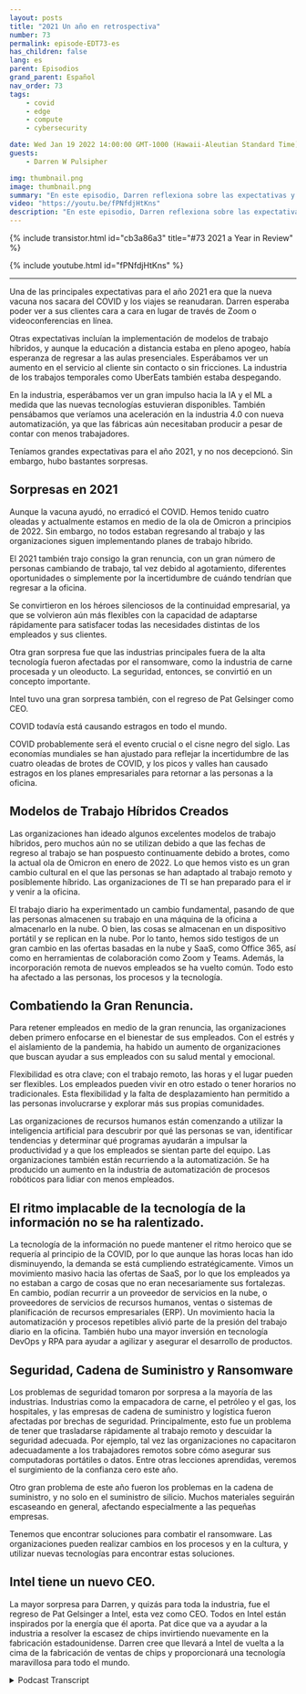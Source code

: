 ```yaml
---
layout: posts
title: "2021 Un año en retrospectiva"
number: 73
permalink: episode-EDT73-es
has_children: false
lang: es
parent: Episodios
grand_parent: Español
nav_order: 73
tags:
    - covid
    - edge
    - compute
    - cybersecurity

date: Wed Jan 19 2022 14:00:00 GMT-1000 (Hawaii-Aleutian Standard Time)
guests:
    - Darren W Pulsipher

img: thumbnail.png
image: thumbnail.png
summary: "En este episodio, Darren reflexiona sobre las expectativas y sorpresas del 2021."
video: "https://youtu.be/fPNfdjHtKns"
description: "En este episodio, Darren reflexiona sobre las expectativas y sorpresas del 2021."
---
```


<div>
{% include transistor.html id="cb3a86a3" title="#73 2021 a Year in Review" %}

{% include youtube.html id="fPNfdjHtKns" %}
</div>

---

Una de las principales expectativas para el año 2021 era que la nueva vacuna nos sacara del COVID y los viajes se reanudaran. Darren esperaba poder ver a sus clientes cara a cara en lugar de través de Zoom o videoconferencias en línea.

Otras expectativas incluían la implementación de modelos de trabajo híbridos, y aunque la educación a distancia estaba en pleno apogeo, había esperanza de regresar a las aulas presenciales. Esperábamos ver un aumento en el servicio al cliente sin contacto o sin fricciones. La industria de los trabajos temporales como UberEats también estaba despegando.

En la industria, esperábamos ver un gran impulso hacia la IA y el ML a medida que las nuevas tecnologías estuvieran disponibles. También pensábamos que veríamos una aceleración en la industria 4.0 con nueva automatización, ya que las fábricas aún necesitaban producir a pesar de contar con menos trabajadores.

Teníamos grandes expectativas para el año 2021, y no nos decepcionó. Sin embargo, hubo bastantes sorpresas.

## Sorpresas en 2021

Aunque la vacuna ayudó, no erradicó el COVID. Hemos tenido cuatro oleadas y actualmente estamos en medio de la ola de Omicron a principios de 2022. Sin embargo, no todos estaban regresando al trabajo y las organizaciones siguen implementando planes de trabajo híbrido.

El 2021 también trajo consigo la gran renuncia, con un gran número de personas cambiando de trabajo, tal vez debido al agotamiento, diferentes oportunidades o simplemente por la incertidumbre de cuándo tendrían que regresar a la oficina.

Se convirtieron en los héroes silenciosos de la continuidad empresarial, ya que se volvieron aún más flexibles con la capacidad de adaptarse rápidamente para satisfacer todas las necesidades distintas de los empleados y sus clientes.

Otra gran sorpresa fue que las industrias principales fuera de la alta tecnología fueron afectadas por el ransomware, como la industria de carne procesada y un oleoducto. La seguridad, entonces, se convirtió en un concepto importante.

Intel tuvo una gran sorpresa también, con el regreso de Pat Gelsinger como CEO.

COVID todavía está causando estragos en todo el mundo.

COVID probablemente será el evento crucial o el cisne negro del siglo. Las economías mundiales se han ajustado para reflejar la incertidumbre de las cuatro oleadas de brotes de COVID, y los picos y valles han causado estragos en los planes empresariales para retornar a las personas a la oficina.

## Modelos de Trabajo Híbridos Creados

Las organizaciones han ideado algunos excelentes modelos de trabajo híbridos, pero muchos aún no se utilizan debido a que las fechas de regreso al trabajo se han pospuesto continuamente debido a brotes, como la actual ola de Omicron en enero de 2022. Lo que hemos visto es un gran cambio cultural en el que las personas se han adaptado al trabajo remoto y posiblemente híbrido. Las organizaciones de TI se han preparado para el ir y venir a la oficina.

El trabajo diario ha experimentado un cambio fundamental, pasando de que las personas almacenen su trabajo en una máquina de la oficina a almacenarlo en la nube. O bien, las cosas se almacenan en un dispositivo portátil y se replican en la nube. Por lo tanto, hemos sido testigos de un gran cambio en las ofertas basadas en la nube y SaaS, como Office 365, así como en herramientas de colaboración como Zoom y Teams. Además, la incorporación remota de nuevos empleados se ha vuelto común. Todo esto ha afectado a las personas, los procesos y la tecnología.

## Combatiendo la Gran Renuncia.

Para retener empleados en medio de la gran renuncia, las organizaciones deben primero enfocarse en el bienestar de sus empleados. Con el estrés y el aislamiento de la pandemia, ha habido un aumento de organizaciones que buscan ayudar a sus empleados con su salud mental y emocional.

Flexibilidad es otra clave; con el trabajo remoto, las horas y el lugar pueden ser flexibles. Los empleados pueden vivir en otro estado o tener horarios no tradicionales. Esta flexibilidad y la falta de desplazamiento han permitido a las personas involucrarse y explorar más sus propias comunidades.

Las organizaciones de recursos humanos están comenzando a utilizar la inteligencia artificial para descubrir por qué las personas se van, identificar tendencias y determinar qué programas ayudarán a impulsar la productividad y a que los empleados se sientan parte del equipo. Las organizaciones también están recurriendo a la automatización. Se ha producido un aumento en la industria de automatización de procesos robóticos para lidiar con menos empleados.

## El ritmo implacable de la tecnología de la información no se ha ralentizado.

La tecnología de la información no puede mantener el ritmo heroico que se requería al principio de la COVID, por lo que aunque las horas locas han ido disminuyendo, la demanda se está cumpliendo estratégicamente. Vimos un movimiento masivo hacia las ofertas de SaaS, por lo que los empleados ya no estaban a cargo de cosas que no eran necesariamente sus fortalezas. En cambio, podían recurrir a un proveedor de servicios en la nube, o proveedores de servicios de recursos humanos, ventas o sistemas de planificación de recursos empresariales (ERP). Un movimiento hacia la automatización y procesos repetibles alivió parte de la presión del trabajo diario en la oficina. También hubo una mayor inversión en tecnología DevOps y RPA para ayudar a agilizar y asegurar el desarrollo de productos.

## Seguridad, Cadena de Suministro y Ransomware

Los problemas de seguridad tomaron por sorpresa a la mayoría de las industrias. Industrias como la empacadora de carne, el petróleo y el gas, los hospitales, y las empresas de cadena de suministro y logística fueron afectadas por brechas de seguridad. Principalmente, esto fue un problema de tener que trasladarse rápidamente al trabajo remoto y descuidar la seguridad adecuada. Por ejemplo, tal vez las organizaciones no capacitaron adecuadamente a los trabajadores remotos sobre cómo asegurar sus computadoras portátiles o datos. Entre otras lecciones aprendidas, veremos el surgimiento de la confianza cero este año.

Otro gran problema de este año fueron los problemas en la cadena de suministro, y no solo en el suministro de silicio. Muchos materiales seguirán escaseando en general, afectando especialmente a las pequeñas empresas.

Tenemos que encontrar soluciones para combatir el ransomware. Las organizaciones pueden realizar cambios en los procesos y en la cultura, y utilizar nuevas tecnologías para encontrar estas soluciones.

## Intel tiene un nuevo CEO.

La mayor sorpresa para Darren, y quizás para toda la industria, fue el regreso de Pat Gelsinger a Intel, esta vez como CEO. Todos en Intel están inspirados por la energía que él aporta. Pat dice que va a ayudar a la industria a resolver la escasez de chips invirtiendo nuevamente en la fabricación estadounidense. Darren cree que llevará a Intel de vuelta a la cima de la fabricación de ventas de chips y proporcionará una tecnología maravillosa para todo el mundo.



<details>
<summary> Podcast Transcript </summary>

<p></p>

</details>
